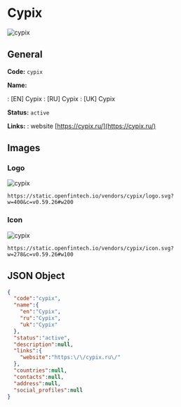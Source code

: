 
# Cypix 
![cypix](https://static.openfintech.io/vendors/cypix/logo.svg?w=400&c=v0.59.26#w200)  

## General 
 
**Code:** `cypix` 
 
**Name:** 
 
:	[EN] Cypix 
:	[RU] Cypix 
:	[UK] Cypix 
 
**Status:** `active` 
 
**Links:** 
: website [https://cypix.ru/](https://cypix.ru/) 
 

## Images 

### Logo 
 
![cypix](https://static.openfintech.io/vendors/cypix/logo.svg?w=400&c=v0.59.26#w200)  

```
https://static.openfintech.io/vendors/cypix/logo.svg?w=400&c=v0.59.26#w200
```  

### Icon 
 
![cypix](https://static.openfintech.io/vendors/cypix/icon.svg?w=278&c=v0.59.26#w100)  

```
https://static.openfintech.io/vendors/cypix/icon.svg?w=278&c=v0.59.26#w100
```  

## JSON Object 

```json
{
  "code":"cypix",
  "name":{
    "en":"Cypix",
    "ru":"Cypix",
    "uk":"Cypix"
  },
  "status":"active",
  "description":null,
  "links":{
    "website":"https:\/\/cypix.ru\/"
  },
  "countries":null,
  "contacts":null,
  "address":null,
  "social_profiles":null
}
```  
